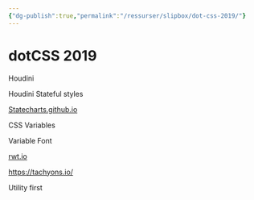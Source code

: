 ```yaml
---
{"dg-publish":true,"permalink":"/ressurser/slipbox/dot-css-2019/"}
---
```

# dotCSS 2019
Houdini

Houdini Stateful styles

[Statecharts.github.io](http://statecharts.github.io/)

CSS Variables

Variable Font

[rwt.io](http://rwt.io/)

https://tachyons.io/

Utility first